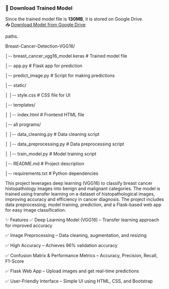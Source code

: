 ### 🔹 Download Trained Model
Since the trained model file is **130MB**, it is stored on Google Drive.  
📥 [Download Model from Google Drive]([your-google-drive-link](https://drive.google.com/file/d/1AGJacaxqRJA_as5X0Q-Na1x7iUs0vOjZ/view?usp=sharing))  



paths.

Breast-Cancer-Detection-VGG16/

│-- breast_cancer_vgg16_model.keras    # Trained model file

│-- app.py                              # Flask app for prediction

│-- predict_image.py                    # Script for making predictions

│-- static/                             

│   │-- style.css                        # CSS file for UI

│-- templates/

│   │-- index.html                       # Frontend HTML file

│-- all programs/

│   │-- data_cleaning.py                 # Data cleaning script

│   │-- data_preprocessing.py            # Data preprocessing script

│   │-- train_model.py                    # Model training script

│-- README.md                            # Project description

│-- requirements.txt                      # Python dependencies




This project leverages deep learning (VGG16) to classify breast cancer histopathology images into benign and malignant categories. The model is trained using transfer learning on a dataset of histopathological images, improving accuracy and efficiency in cancer diagnosis. The project includes data preprocessing, model training, prediction, and a Flask-based web app for easy image classification.

✨ Features
✅ Deep Learning Model (VGG16) – Transfer learning approach for improved accuracy

✅ Image Preprocessing – Data cleaning, augmentation, and resizing

✅ High Accuracy – Achieves 96% validation accuracy

✅ Confusion Matrix & Performance Metrics – Accuracy, Precision, Recall, F1-Score

✅ Flask Web App – Upload images and get real-time predictions

✅ User-Friendly Interface – Simple UI using HTML, CSS, and Bootstrap
